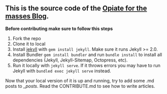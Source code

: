 This is the source code of the [Opiate for the masses Blog](http://www.opiateforthemass.es).
-----
**Before contributing make sure to follow this steps**
  1. Fork the repo
  2. Clone it to local
  3. Install [jekyll](http://jekyllrb.com/) with `gem install jekyll`. Make sure it runs Jekyll >= 2.0.
  4. Install Bundler `gem install bundler` and run `bundle install` to install all dependencies (Jekyll, Jekyll-Sitemap, Octopress, etc).
  5. Run it locally with `jekyll serve`. If it throws errors you may have to run Jekyll with `bundled exec jekyll serve` instead.

Now that your local version of it is up and running, try to add some .md posts to *_posts*. Read the CONTRIBUTE.md to see how to write articles.


